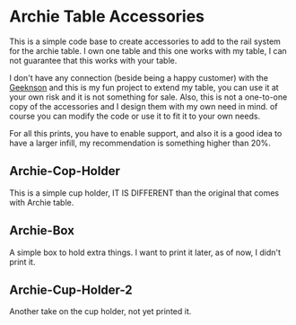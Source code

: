 Archie Table Accessories
==

This is a simple code base to create accessories to add to the rail system for the archie table. I own one table and this one works with my table, I can not guarantee that this works with your table. 

I don't have any connection (beside being a happy customer) with the [Geeknson](https://www.geeknson.co.uk/) and this is my fun project to extend my table, you can use it at your own risk and it is not something for sale. Also, this is not a one-to-one copy of the accessories and I design them with my own need in mind. of course you can modify the code or use it to fit it to your own needs. 

For all this prints, you have to enable support, and also it is a good idea to have a larger infill, my recommendation is something higher than 20%.  

Archie-Cop-Holder 
---

This is a simple cup holder, IT IS DIFFERENT than the original that comes with Archie table. 

Archie-Box
---

A simple box to hold extra things. I want to print it later, as of now, I didn't print it. 

Archie-Cup-Holder-2
---

Another take on the cup holder, not yet printed it. 
